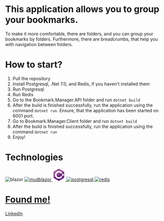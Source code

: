 # This application allows you to group your bookmarks. 
To make it more comfortable, there are folders, and you can group your bookmarks by folders.
Furthermore, there are breadcrumbs, that help you with navigation between folders.

# How to start?
1. Pull the repository
2. Install Postgresql, .Net 7.0, and Redis, if you haven't installed them
3. Run Postgresql
4. Run Redis
5. Go to the Bookmark.Manager.API folder and run ```dotnet build```
6. After the build is finished successfully, run the application using the command ```dotnet run```. Ensure, that the application has been started on 6001 port.
7. Go to Bookmark.Manager.Client folder and run ```dotnet build```
8. After the build is finished successfully, run the application using the command ```dotnet run```
9. Enjoy!

# Technologies

<img src="https://cdn.worldvectorlogo.com/logos/blazor.svg" alt="blazor" width="60" height="60"/> </a> <a href="https://learn.microsoft.com/pl-pl/aspnet/core/blazor/?view=aspnetcore-7.0" target="_blank" rel="noreferrer">
<img src="https://mudblazor.com/_content/MudBlazor.Docs/images/logo.png" alt="mudblazor" width="60" height="60"/> </a> <a href="https://mudblazor.com/" target="_blank" rel="noreferrer">
<img src="https://raw.githubusercontent.com/devicons/devicon/master/icons/csharp/csharp-original.svg" alt="csharp" width="40" height="40"/> </a> <a href="https://learn.microsoft.com/pl-pl/dotnet/" target="_blank" rel="noreferrer">
<img src="https://i.pinimg.com/originals/06/86/c0/0686c0c85407548ea5bd737a572974b6.png" alt="postgresql" width="60" height="60"/> </a> <a href="https://www.postgresql.org/" target="_blank" rel="noreferrer">
<img src="https://miro.medium.com/v2/resize:fit:1100/1*aSWvbI0F5K5pQmhWCP0Frw.png" alt="redis" width="60" height="60"/> </a> <a href="https://redis.io/" target="_blank" rel="noreferrer">

# Found me!
<a href="https://www.linkedin.com/in/taras-iskiv-16b8b7266/" target="_blank" rel="noreferrer">LinkedIn</a>

